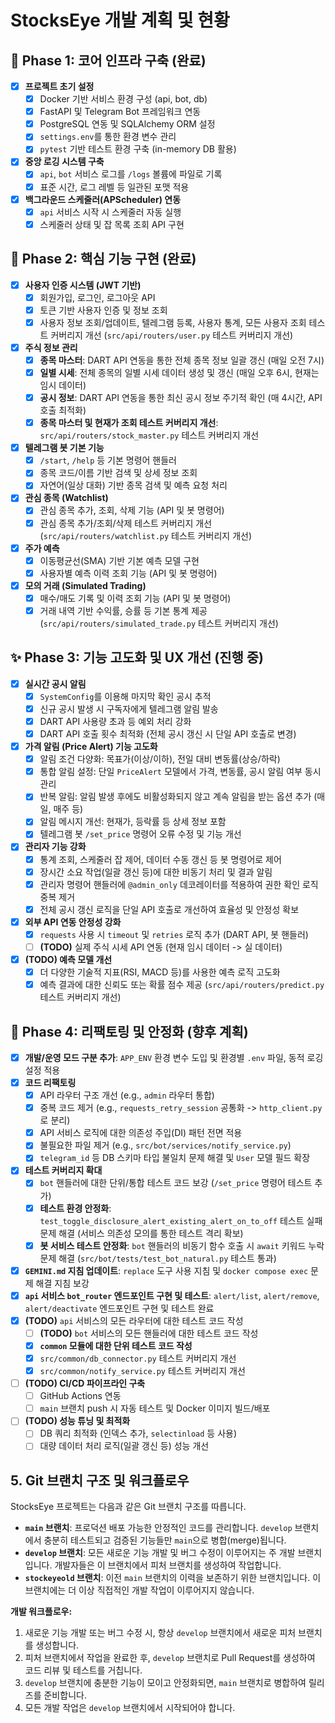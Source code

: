 # StocksEye 개발 계획 및 현황

## 🎯 Phase 1: 코어 인프라 구축 (완료)

-   [x] **프로젝트 초기 설정**
    -   [x] Docker 기반 서비스 환경 구성 (api, bot, db)
    -   [x] FastAPI 및 Telegram Bot 프레임워크 연동
    -   [x] PostgreSQL 연동 및 SQLAlchemy ORM 설정
    -   [x] `settings.env`를 통한 환경 변수 관리
    -   [x] `pytest` 기반 테스트 환경 구축 (in-memory DB 활용)
-   [x] **중앙 로깅 시스템 구축**
    -   [x] `api`, `bot` 서비스 로그를 `/logs` 볼륨에 파일로 기록
    -   [x] 표준 시간, 로그 레벨 등 일관된 포맷 적용
-   [x] **백그라운드 스케줄러(APScheduler) 연동**
    -   [x] `api` 서비스 시작 시 스케줄러 자동 실행
    -   [x] 스케줄러 상태 및 잡 목록 조회 API 구현

## 🚀 Phase 2: 핵심 기능 구현 (완료)

-   [x] **사용자 인증 시스템 (JWT 기반)**
    -   [x] 회원가입, 로그인, 로그아웃 API
    -   [x] 토큰 기반 사용자 인증 및 정보 조회
    -   [x] 사용자 정보 조회/업데이트, 텔레그램 등록, 사용자 통계, 모든 사용자 조회 테스트 커버리지 개선 (`src/api/routers/user.py` 테스트 커버리지 개선)
-   [x] **주식 정보 관리**
    -   [x] **종목 마스터**: DART API 연동을 통한 전체 종목 정보 일괄 갱신 (매일 오전 7시)
    -   [x] **일별 시세**: 전체 종목의 일별 시세 데이터 생성 및 갱신 (매일 오후 6시, 현재는 임시 데이터)
    -   [x] **공시 정보**: DART API 연동을 통한 최신 공시 정보 주기적 확인 (매 4시간, API 호출 최적화)
    -   [x] **종목 마스터 및 현재가 조회 테스트 커버리지 개선**: `src/api/routers/stock_master.py` 테스트 커버리지 개선
-   [x] **텔레그램 봇 기본 기능**
    -   [x] `/start`, `/help` 등 기본 명령어 핸들러
    -   [x] 종목 코드/이름 기반 검색 및 상세 정보 조회
    -   [x] 자연어(일상 대화) 기반 종목 검색 및 예측 요청 처리
-   [x] **관심 종목 (Watchlist)**
    -   [x] 관심 종목 추가, 조회, 삭제 기능 (API 및 봇 명령어)
    -   [x] 관심 종목 추가/조회/삭제 테스트 커버리지 개선 (`src/api/routers/watchlist.py` 테스트 커버리지 개선)
-   [x] **주가 예측**
    -   [x] 이동평균선(SMA) 기반 기본 예측 모델 구현
    -   [x] 사용자별 예측 이력 조회 기능 (API 및 봇 명령어)
-   [x] **모의 거래 (Simulated Trading)**
    -   [x] 매수/매도 기록 및 이력 조회 기능 (API 및 봇 명령어)
    -   [x] 거래 내역 기반 수익률, 승률 등 기본 통계 제공 (`src/api/routers/simulated_trade.py` 테스트 커버리지 개선)

## ✨ Phase 3: 기능 고도화 및 UX 개선 (진행 중)

-   [x] **실시간 공시 알림**
    -   [x] `SystemConfig`를 이용해 마지막 확인 공시 추적
    -   [x] 신규 공시 발생 시 구독자에게 텔레그램 알림 발송
    -   [x] DART API 사용량 초과 등 예외 처리 강화
    -   [x] DART API 호출 횟수 최적화 (전체 공시 갱신 시 단일 API 호출로 변경)
-   [x] **가격 알림 (Price Alert) 기능 고도화**
    -   [x] 알림 조건 다양화: 목표가(이상/이하), 전일 대비 변동률(상승/하락)
    -   [x] 통합 알림 설정: 단일 `PriceAlert` 모델에서 가격, 변동률, 공시 알림 여부 동시 관리
    -   [x] 반복 알림: 알림 발생 후에도 비활성화되지 않고 계속 알림을 받는 옵션 추가 (매일, 매주 등)
    -   [x] 알림 메시지 개선: 현재가, 등락률 등 상세 정보 포함
    -   [x] 텔레그램 봇 `/set_price` 명령어 오류 수정 및 기능 개선
-   [x] **관리자 기능 강화**
    -   [x] 통계 조회, 스케줄러 잡 제어, 데이터 수동 갱신 등 봇 명령어로 제어
    -   [x] 장시간 소요 작업(일괄 갱신 등)에 대한 비동기 처리 및 결과 알림
    -   [x] 관리자 명령어 핸들러에 `@admin_only` 데코레이터를 적용하여 권한 확인 로직 중복 제거
    -   [x] 전체 공시 갱신 로직을 단일 API 호출로 개선하여 효율성 및 안정성 확보
-   [x] **외부 API 연동 안정성 강화**
    -   [x] `requests` 사용 시 `timeout` 및 `retries` 로직 추가 (DART API, 봇 핸들러)
    -   [ ] **(TODO)** 실제 주식 시세 API 연동 (현재 임시 데이터 -> 실 데이터)
-   [x] **(TODO) 예측 모델 개선**
    -   [x] 더 다양한 기술적 지표(RSI, MACD 등)를 사용한 예측 로직 고도화
    -   [x] 예측 결과에 대한 신뢰도 또는 확률 점수 제공 (`src/api/routers/predict.py` 테스트 커버리지 개선)

## 🔧 Phase 4: 리팩토링 및 안정화 (향후 계획)

-   [x] **개발/운영 모드 구분 추가**: `APP_ENV` 환경 변수 도입 및 환경별 `.env` 파일, 동적 로깅 설정 적용
-   [x] **코드 리팩토링**
    -   [x] API 라우터 구조 개선 (e.g., `admin` 라우터 통합)
    -   [x] 중복 코드 제거 (e.g., `requests_retry_session` 공통화 -> `http_client.py`로 분리)
    -   [x] API 서비스 로직에 대한 의존성 주입(DI) 패턴 전면 적용
    -   [x] 불필요한 파일 제거 (e.g., `src/bot/services/notify_service.py`)
    -   [x] `telegram_id` 등 DB 스키마 타입 불일치 문제 해결 및 `User` 모델 필드 확장
-   [x] **테스트 커버리지 확대**
    -   [x] `bot` 핸들러에 대한 단위/통합 테스트 코드 보강 (`/set_price` 명령어 테스트 추가)
    -   [x] **테스트 환경 안정화**: `test_toggle_disclosure_alert_existing_alert_on_to_off` 테스트 실패 문제 해결 (서비스 의존성 모의를 통한 테스트 격리 확보)
    -   [x] **봇 서비스 테스트 안정화**: `bot` 핸들러의 비동기 함수 호출 시 `await` 키워드 누락 문제 해결 (`src/bot/tests/test_bot_natural.py` 테스트 통과)
-   [x] **`GEMINI.md` 지침 업데이트**: `replace` 도구 사용 지침 및 `docker compose exec` 문제 해결 지침 보강
-   [x] **`api` 서비스 `bot_router` 엔드포인트 구현 및 테스트**: `alert/list`, `alert/remove`, `alert/deactivate` 엔드포인트 구현 및 테스트 완료
-   [x] **(TODO)** `api` 서비스의 모든 라우터에 대한 테스트 코드 작성
    -   [ ] **(TODO)** `bot` 서비스의 모든 핸들러에 대한 테스트 코드 작성
    -   [x] **`common` 모듈에 대한 단위 테스트 코드 작성**
    -   [x] `src/common/db_connector.py` 테스트 커버리지 개선
    -   [x] `src/common/notify_service.py` 테스트 커버리지 개선
-   [ ] **(TODO) CI/CD 파이프라인 구축**
    -   [ ] GitHub Actions 연동
    -   [ ] `main` 브랜치 push 시 자동 테스트 및 Docker 이미지 빌드/배포
-   [ ] **(TODO) 성능 튜닝 및 최적화**
    -   [ ] DB 쿼리 최적화 (인덱스 추가, `selectinload` 등 사용)
    -   [ ] 대량 데이터 처리 로직(일괄 갱신 등) 성능 개선

## 5. Git 브랜치 구조 및 워크플로우

StocksEye 프로젝트는 다음과 같은 Git 브랜치 구조를 따릅니다.

*   **`main` 브랜치**: 프로덕션 배포 가능한 안정적인 코드를 관리합니다. `develop` 브랜치에서 충분히 테스트되고 검증된 기능들만 `main`으로 병합(merge)됩니다.
*   **`develop` 브랜치**: 모든 새로운 기능 개발 및 버그 수정이 이루어지는 주 개발 브랜치입니다. 개발자들은 이 브랜치에서 피처 브랜치를 생성하여 작업합니다.
*   **`stockeyeold` 브랜치**: 이전 `main` 브랜치의 이력을 보존하기 위한 브랜치입니다. 이 브랜치에는 더 이상 직접적인 개발 작업이 이루어지지 않습니다.

**개발 워크플로우:**
1.  새로운 기능 개발 또는 버그 수정 시, 항상 `develop` 브랜치에서 새로운 피처 브랜치를 생성합니다.
2.  피처 브랜치에서 작업을 완료한 후, `develop` 브랜치로 Pull Request를 생성하여 코드 리뷰 및 테스트를 거칩니다.
3.  `develop` 브랜치에 충분한 기능이 모이고 안정화되면, `main` 브랜치로 병합하여 릴리즈를 준비합니다.
4.  모든 개발 작업은 `develop` 브랜치에서 시작되어야 합니다.
